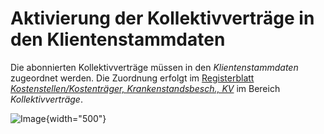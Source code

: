 # Aktivierung der Kollektivverträge in den Klientenstammdaten

Die abonnierten Kollektivverträge müssen in den *Klientenstammdaten* zugeordnet werden. Die Zuordnung erfolgt im [Registerblatt *Kostenstellen/Kostenträger, Krankenstandsbesch., KV*](../Klientenstammdaten/Stammdaten_Klient/Kostenstellen_Kostentraeger_Krankenstandsbescheinigungen_KV.md) im Bereich *Kollektivverträge*.

![Image](<img/image436.png>){width="500"}